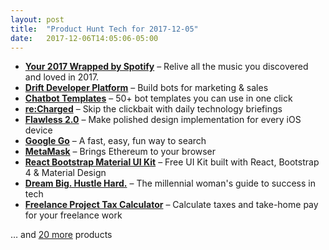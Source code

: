 ```yaml
---
layout: post
title:  "Product Hunt Tech for 2017-12-05"
date:   2017-12-06T14:05:06-05:00
---
```


* **[Your 2017 Wrapped by Spotify](https://www.producthunt.com/posts/your-2017-wrapped-by-spotify?utm_campaign=producthunt-api&utm_medium=api&utm_source=Application%3A+Daily+Digest+RSS+%28ID%3A+3202%29)** – Relive all the music you discovered and loved in 2017.
* **[Drift Developer Platform](https://www.producthunt.com/posts/drift-developer-platform?utm_campaign=producthunt-api&utm_medium=api&utm_source=Application%3A+Daily+Digest+RSS+%28ID%3A+3202%29)** – Build bots for marketing & sales
* **[Chatbot Templates](https://www.producthunt.com/posts/chatbot-templates?utm_campaign=producthunt-api&utm_medium=api&utm_source=Application%3A+Daily+Digest+RSS+%28ID%3A+3202%29)** – 50+ bot templates you can use in one click
* **[re:Charged](https://www.producthunt.com/posts/re-charged?utm_campaign=producthunt-api&utm_medium=api&utm_source=Application%3A+Daily+Digest+RSS+%28ID%3A+3202%29)** – Skip the clickbait with daily technology briefings
* **[Flawless 2.0](https://www.producthunt.com/posts/flawless-2-0?utm_campaign=producthunt-api&utm_medium=api&utm_source=Application%3A+Daily+Digest+RSS+%28ID%3A+3202%29)** – Make polished design implementation for every iOS device
* **[Google Go](https://www.producthunt.com/posts/google-go?utm_campaign=producthunt-api&utm_medium=api&utm_source=Application%3A+Daily+Digest+RSS+%28ID%3A+3202%29)** – A fast, easy, fun way to search
* **[MetaMask](https://www.producthunt.com/posts/metamask?utm_campaign=producthunt-api&utm_medium=api&utm_source=Application%3A+Daily+Digest+RSS+%28ID%3A+3202%29)** – Brings Ethereum to your browser
* **[React Bootstrap Material UI Kit](https://www.producthunt.com/posts/react-bootstrap-material-ui-kit?utm_campaign=producthunt-api&utm_medium=api&utm_source=Application%3A+Daily+Digest+RSS+%28ID%3A+3202%29)** – Free UI Kit built with React, Bootstrap 4 & Material Design
* **[Dream Big. Hustle Hard.](https://www.producthunt.com/posts/dream-big-hustle-hard?utm_campaign=producthunt-api&utm_medium=api&utm_source=Application%3A+Daily+Digest+RSS+%28ID%3A+3202%29)** – The millennial woman's guide to success in tech
* **[Freelance Project Tax Calculator](https://www.producthunt.com/posts/freelance-project-tax-calculator?utm_campaign=producthunt-api&utm_medium=api&utm_source=Application%3A+Daily+Digest+RSS+%28ID%3A+3202%29)** – Calculate taxes and take-home pay for your freelance work

… and [20 more](https://www.producthunt.com/tech) products